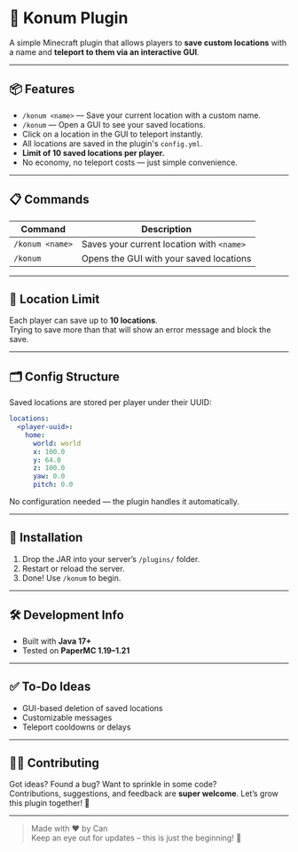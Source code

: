 # 🧭 Konum Plugin

A simple Minecraft plugin that allows players to **save custom locations** with a name and **teleport to them via an interactive GUI**.

---

## 📦 Features

- `/konum <name>` — Save your current location with a custom name.
- `/konum` — Open a GUI to see your saved locations.
- Click on a location in the GUI to teleport instantly.
- All locations are saved in the plugin's `config.yml`.
- **Limit of 10 saved locations per player.**
- No economy, no teleport costs — just simple convenience.

---

## 📋 Commands

| Command         | Description                               |
|-----------------|-------------------------------------------|
| `/konum <name>` | Saves your current location with `<name>` |
| `/konum`        | Opens the GUI with your saved locations    |

---

## 🔢 Location Limit

Each player can save up to **10 locations**.  
Trying to save more than that will show an error message and block the save.

---

## 🗂 Config Structure

Saved locations are stored per player under their UUID:

```yaml
locations:
  <player-uuid>:
    home:
      world: world
      x: 100.0
      y: 64.0
      z: 100.0
      yaw: 0.0
      pitch: 0.0
```

No configuration needed — the plugin handles it automatically.

---

## 🔧 Installation

1. Drop the JAR into your server’s `/plugins/` folder.
2. Restart or reload the server.
3. Done! Use `/konum` to begin.

---

## 🛠 Development Info

- Built with **Java 17+**
- Tested on **PaperMC 1.19–1.21**

---

## ✅ To-Do Ideas

- GUI-based deletion of saved locations
- Customizable messages
- Teleport cooldowns or delays
  
---

## 🧑‍💻 Contributing

Got ideas? Found a bug? Want to sprinkle in some code?  
Contributions, suggestions, and feedback are **super welcome**. Let’s grow this plugin together! 💚

---

> Made with ❤️ by Can  
> Keep an eye out for updates – this is just the beginning! 🌟
